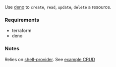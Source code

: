 Use [deno](http://deno.land/) to `create`, `read`, `update`, `delete` a resource.

### Requirements
- terraform
- deno

### Notes

Relies on [shell-provider](https://github.com/scottwinkler/terraform-provider-shell). See [example CRUD](./provisioners/provisioner/example.ts)